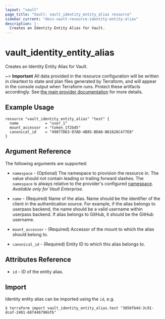 ```yaml
---
layout: "vault"
page_title: "Vault: vault_identity_entity_alias resource"
sidebar_current: "docs-vault-resource-identity-entity-alias"
description: |-
  Creates an Identity Entity Alias for Vault.
---
```


# vault\_identity\_entity\_alias

Creates an Identity Entity Alias for Vault. 

~> **Important** All data provided in the resource configuration will be
written in cleartext to state and plan files generated by Terraform, and
will appear in the console output when Terraform runs. Protect these
artifacts accordingly. See
[the main provider documentation](../index.html)
for more details.

## Example Usage

```hcl
resource "vault_identity_entity_alias" "test" {
  name            = "user_1"
  mount_accessor  = "token_1f2bd5"
  canonical_id    = "49877D63-07AD-4B85-BDA8-B61626C477E8"
}
```

## Argument Reference

The following arguments are supported:

* `namespace` - (Optional) The namespace to provision the resource in.
  The value should not contain leading or trailing forward slashes.
  The `namespace` is always relative to the provider's configured [namespace](/docs/providers/vault/index.html#namespace).
   *Available only for Vault Enterprise*.

* `name` - (Required) Name of the alias. Name should be the identifier of the client in the authentication source. For example, if the alias belongs to userpass backend, the name should be a valid username within userpass backend. If alias belongs to GitHub, it should be the GitHub username.

* `mount_accessor` - (Required) Accessor of the mount to which the alias should belong to.

* `canonical_id` - (Required) Entity ID to which this alias belongs to.


## Attributes Reference

* `id` - ID of the entity alias.

## Import

Identity entity alias can be imported using the `id`, e.g.

```
$ terraform import vault_identity_entity_alias.test "3856fb4d-3c91-dcaf-2401-68f446796bfb"
```

